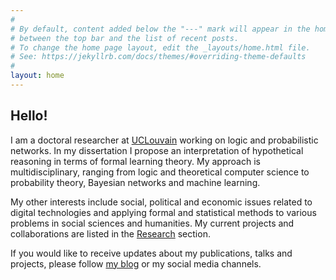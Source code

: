```yaml
---
#
# By default, content added below the "---" mark will appear in the home page
# between the top bar and the list of recent posts.
# To change the home page layout, edit the _layouts/home.html file.
# See: https://jekyllrb.com/docs/themes/#overriding-theme-defaults
#
layout: home
---
```



<h2>Hello!</h2>

I am a doctoral researcher at [UCLouvain](https://uclouvain.be/fr/index.html) working on logic and probabilistic networks. In my dissertation I propose an interpretation of hypothetical reasoning in terms of formal learning theory. My approach is multidisciplinary, ranging from logic and theoretical computer science to probability theory, Bayesian networks and machine learning.

My other interests include social, political and economic issues related to digital technologies and applying formal and statistical methods to various problems in social sciences and humanities. My current projects and collaborations are listed in the [Research](https://asamonek.github.io/research/) section.

If you would like to receive updates about my publications, talks and projects, please follow [my blog](https://asamonek.github.io/posts/) or my social media channels.